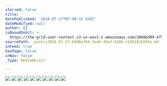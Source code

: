 ```yaml
---
starred: false
title: ''
datePublished: '2016-07-27T07:08:32.030Z'
dateModified: null
author: []
isBasedOnUrl: >-
  https://the-grid-user-content.s3-us-west-2.amazonaws.com/2060bd99-4758-4249-b187-3e39e9dbe5ae.jpg
sourcePath: _posts/2016-07-27-b0d0e784-3adb-49a3-820b-cb39282b592e.md
inFeed: true
hasPage: false
inNav: false
_type: MediaObject

---
```

![](https://the-grid-user-content.s3-us-west-2.amazonaws.com/2060bd99-4758-4249-b187-3e39e9dbe5ae.jpg)
![](https://the-grid-user-content.s3-us-west-2.amazonaws.com/39d3f80b-f39c-41bb-94ec-297e3560b081.jpg)
![](https://the-grid-user-content.s3-us-west-2.amazonaws.com/955a4302-52cd-494f-b460-9b8b21e15965.jpg)
![](https://the-grid-user-content.s3-us-west-2.amazonaws.com/3851e560-4b08-471b-b4e2-1a044fb71757.jpg)
![](https://the-grid-user-content.s3-us-west-2.amazonaws.com/d05e92af-6f3c-4adb-a7c7-b640a267814b.jpg)
![](https://the-grid-user-content.s3-us-west-2.amazonaws.com/8d157cdb-3e3c-4a59-87c9-8414abb54116.jpg)
![](https://the-grid-user-content.s3-us-west-2.amazonaws.com/cd597f34-4c5a-4885-a71f-ba845d786075.jpg)
![](https://the-grid-user-content.s3-us-west-2.amazonaws.com/d73e92c1-82b2-43fe-9025-46c5004a3ab3.jpg)
![](https://the-grid-user-content.s3-us-west-2.amazonaws.com/b4ad9d7b-95db-450d-be7a-4c8af37783b4.jpg)
![](https://the-grid-user-content.s3-us-west-2.amazonaws.com/dac7aba9-b05d-4e4a-9289-92410a8a2ebd.jpg)